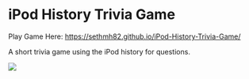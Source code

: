 # iPod History Trivia Game
Play Game Here: https://sethmh82.github.io/iPod-History-Trivia-Game/

A short trivia game using the iPod history for questions.

<img src="https://github.com/sethmh82/iPod-History-Trivia-Game/blob/master/ipod.jpg"/>
